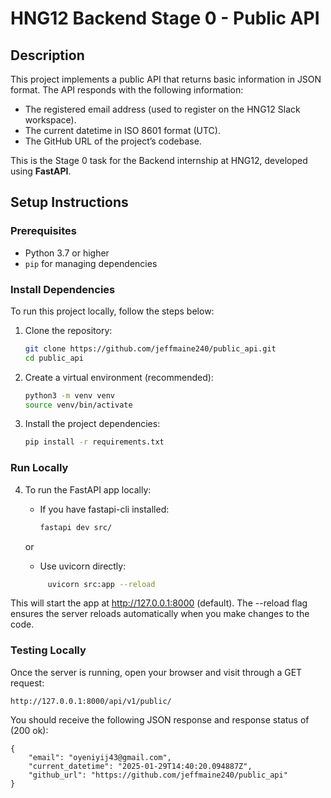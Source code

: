 # HNG12 Backend Stage 0 - Public API

## Description
This project implements a public API that returns basic information in JSON format. The API responds with the following information:

- The registered email address (used to register on the HNG12 Slack workspace).
- The current datetime in ISO 8601 format (UTC).
- The GitHub URL of the project’s codebase.

This is the Stage 0 task for the Backend internship at HNG12, developed using **FastAPI**.

## Setup Instructions

### Prerequisites
- Python 3.7 or higher
- `pip` for managing dependencies

### Install Dependencies
To run this project locally, follow the steps below:

1. Clone the repository:

   ```bash
   git clone https://github.com/jeffmaine240/public_api.git
   cd public_api

2. Create a virtual environment (recommended):
    ```bash
   python3 -m venv venv
    source venv/bin/activate  

3. Install the project dependencies:
     ```bash
     pip install -r requirements.txt


### Run Locally
4. To run the FastAPI app locally:

    * If you have fastapi-cli installed:
         ```bash
         fastapi dev src/
    or 
    * Use uvicorn directly:
    ```bash
         uvicorn src:app --reload

This will start the app at http://127.0.0.1:8000 (default). The --reload flag ensures the server reloads automatically when you make changes to the code.

### Testing Locally
Once the server is running, open your browser and visit through a GET request:

    http://127.0.0.1:8000/api/v1/public/


You should receive the following JSON response and response status of (200 ok):

    {
        "email": "oyeniyij43@gmail.com",
        "current_datetime": "2025-01-29T14:40:20.094887Z",
        "github_url": "https://github.com/jeffmaine240/public_api"
    }
